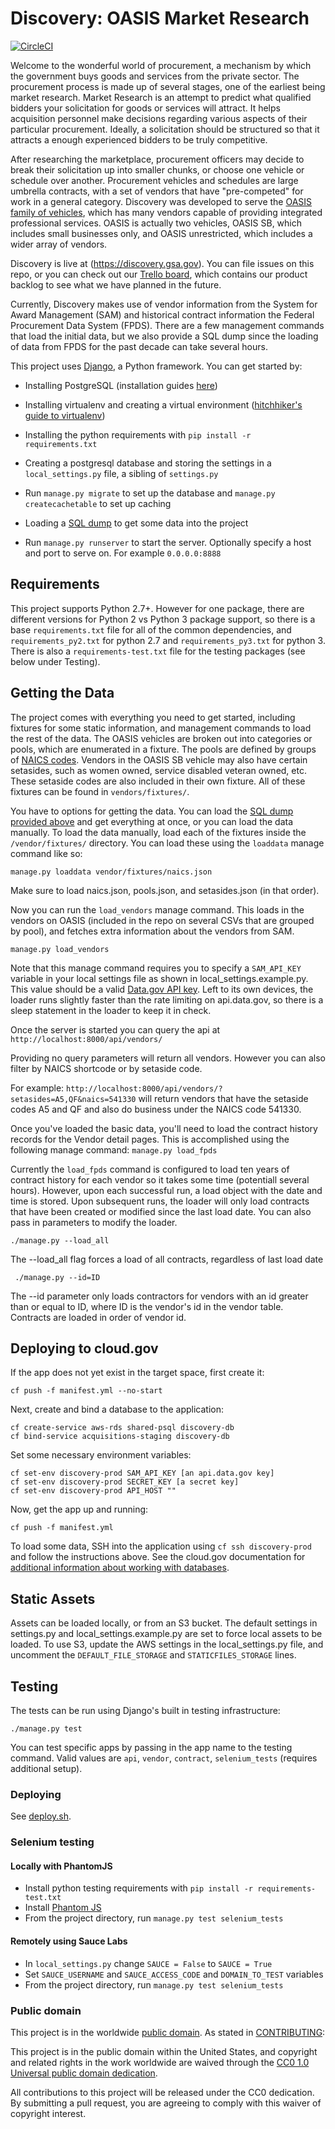 # Discovery: OASIS Market Research
[![CircleCI](https://circleci.com/gh/PSHCDevOps/discovery/tree/master.svg?style=svg)](https://circleci.com/gh/PSHCDevOps/discovery/tree/master)

Welcome to the wonderful world of procurement, a mechanism by which the government buys goods and services from the private sector. The procurement process is made up of several stages, one of the earliest being market research. Market Research is an attempt to predict what qualified bidders your solicitation for goods or services will attract. It helps acquisition personnel make decisions regarding various aspects of their particular procurement. Ideally, a solicitation should be structured so that it attracts a enough experienced bidders to be truly competitive.

After researching the marketplace, procurement officers may decide to break their solicitation up into smaller chunks, or choose one vehicle or schedule over another. Procurement vehicles and schedules are large umbrella contracts, with a set of vendors that have "pre-competed" for work in a general category. Discovery was developed to serve the [OASIS family of  vehicles](http://www.gsa.gov/portal/content/161367), which has many vendors capable of providing integrated professional services. OASIS is actually two vehicles, OASIS SB, which includes small businesses only, and OASIS unrestricted, which includes a wider array of vendors.

Discovery is live at (https://discovery.gsa.gov). You can file issues on this repo, or you can check out our [Trello board](https://trello.com/b/AEoWtET7/discovery-20), which contains our product backlog to see what we have planned in the future.

Currently, Discovery makes use of vendor information from the System for Award Management (SAM) and historical contract information the Federal Procurement Data System (FPDS). There are a few management commands that load the initial data, but we also provide a SQL dump since the loading of data from FPDS for the past decade can take several hours.

This project uses [Django](https://www.djangoproject.com/), a Python framework. You can get started by:

 * Installing PostgreSQL (installation guides [here](https://wiki.postgresql.org/wiki/Detailed_installation_guides))
 * Installing virtualenv and creating a virtual environment ([hitchhiker's guide to virtualenv](http://docs.python-guide.org/en/latest/dev/virtualenvs/))
 * Installing the python requirements with ```pip install -r requirements.txt```

 * Creating a postgresql database and storing the settings in a ```local_settings.py``` file, a sibling of ```settings.py```
 * Run ```manage.py migrate``` to set up the database and ```manage.py createcachetable``` to set up caching

 * Loading a [SQL dump](https://s3.amazonaws.com/discovery-gsa-gov/discovery.sql.gz) to get some data into the project
 * Run `manage.py runserver` to start the server. Optionally specify a host and port to serve on. For example `0.0.0.0:8888`

## Requirements

This project supports Python 2.7+. However for one package, there are different versions for Python 2 vs Python 3 package support, so there is a base `requirements.txt` file for all of the common dependencies, and `requirements_py2.txt` for python 2.7 and `requirements_py3.txt` for python 3. There is also a `requirements-test.txt` file for the testing packages (see below under Testing).

## Getting the Data

The project comes with everything you need to get started, including fixtures for some static information, and management commands to load the rest of the data. The OASIS vehicles are broken out into categories or pools, which are enumerated in a fixture. The pools are defined by groups of [NAICS codes](http://www.naics.com/sic-codes-industry-drilldown/). Vendors in the OASIS SB vehicle may also have certain setasides, such as women owned, service disabled veteran owned, etc. These setaside codes are also included in their own fixture. All of these fixtures can be found in `vendors/fixtures/`.

You have to options for getting the data. You can load the [SQL dump provided above](https://s3.amazonaws.com/discovery-gsa-gov/discovery.sql.gz) and get everything at once, or you can load the data manually.
To load the data manually, load each of the fixtures inside the `/vendor/fixtures/` directory. You can load these using the `loaddata` manage command like so:

`manage.py loaddata vendor/fixtures/naics.json`

Make sure to load naics.json, pools.json, and setasides.json (in that order).

Now you can run the ```load_vendors``` manage command. This loads in the vendors on OASIS (included in the repo on several CSVs that are grouped by pool), and fetches extra information about the vendors from SAM.

```
manage.py load_vendors
```

Note that this manage command requires you to specify a ```SAM_API_KEY``` variable in your local settings file as shown in local_settings.example.py. This value should be a valid [Data.gov API key](https://api.data.gov/signup/). Left to its own devices, the loader runs slightly faster than the rate limiting on api.data.gov, so there is a sleep statement in the loader to keep it in check.

Once the server is started you can query the api at
`http://localhost:8000/api/vendors/`

Providing no query parameters will return all vendors. However you can also filter by NAICS shortcode or by setaside code.

For example:
`http://localhost:8000/api/vendors/?setasides=A5,QF&naics=541330`
will return vendors that have the setaside codes A5 and QF and also do business under the NAICS code 541330.

Once you've loaded the basic data, you'll need to load the contract history records for the Vendor detail pages. This is accomplished using the following manage command:
`manage.py load_fpds`

Currently the `load_fpds` command is configured to load ten years of contract history for each vendor so it takes some time (potentiall several hours). However, upon each successful run, a load object with the date and time is stored. Upon subsequent runs, the loader will only load contracts that have been created or modified since the last load date. You can also pass in parameters to modify the loader.

```
./manage.py --load_all
```
The --load_all flag forces a load of all contracts, regardless of last load date

```
 ./manage.py --id=ID
 ```
The --id parameter only loads contractors for vendors with an id greater than or equal to ID, where ID is the vendor's id in the vendor table. Contracts are loaded in order of vendor id.

## Deploying to cloud.gov

If the app does not yet exist in the target space, first create it:

```
cf push -f manifest.yml --no-start
```

Next, create and bind a database to the application:

```
cf create-service aws-rds shared-psql discovery-db
cf bind-service acquisitions-staging discovery-db
```

Set some necessary environment variables:
```
cf set-env discovery-prod SAM_API_KEY [an api.data.gov key]
cf set-env discovery-prod SECRET_KEY [a secret key]
cf set-env discovery-prod API_HOST ""
```

Now, get the app up and running:
```
cf push -f manifest.yml
```

To load some data, SSH into the application using `cf ssh discovery-prod` and follow the instructions above. See the cloud.gov documentation for [additional information about working with databases](https://cloud.gov/docs/services/relational-database/).

## Static Assets
Assets can be loaded locally, or from an S3 bucket. The default settings in settings.py and local_settings.example.py are set to force local assets to be loaded. To use S3, update the AWS settings in the local_settings.py file, and uncomment the `DEFAULT_FILE_STORAGE` and `STATICFILES_STORAGE` lines.

## Testing
The tests can be run using Django's built in testing infrastructure:
```
./manage.py test
```

You can test specific apps by passing in the app name to the testing command. Valid values are `api`, `vendor`, `contract`, `selenium_tests` (requires additional setup).

### Deploying
See [deploy.sh](https://github.com/18F/discovery/blob/master/deploy.sh).

### Selenium testing
#### Locally with PhantomJS
 * Install python testing requirements with ```pip install -r requirements-test.txt```
 * Install [Phantom JS](http://phantomjs.org/download.html)
 * From the project directory, run ```manage.py test selenium_tests```

 #### Remotely using Sauce Labs
 * In `local_settings.py` change `SAUCE = False` to `SAUCE = True`
 * Set `SAUCE_USERNAME` and `SAUCE_ACCESS_CODE` and `DOMAIN_TO_TEST` variables
 * From the project directory, run ```manage.py test selenium_tests```

### Public domain

This project is in the worldwide [public domain](LICENSE.md). As stated in [CONTRIBUTING](CONTRIBUTING.md):

This project is in the public domain within the United States, and copyright and related rights in the work worldwide are waived through the [CC0 1.0 Universal public domain dedication](https://creativecommons.org/publicdomain/zero/1.0/).

All contributions to this project will be released under the CC0 dedication. By submitting a pull request, you are agreeing to comply with this waiver of copyright interest.
